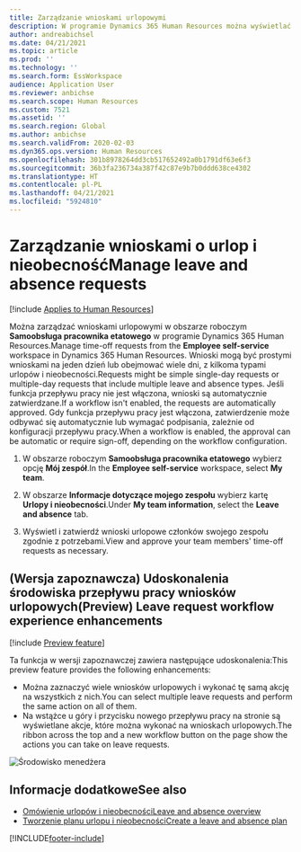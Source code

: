 ```yaml
---
title: Zarządzanie wnioskami urlopowymi
description: W programie Dynamics 365 Human Resources można wyświetlać i zatwierdzać wnioski o urlopy i nieobecności.
author: andreabichsel
ms.date: 04/21/2021
ms.topic: article
ms.prod: ''
ms.technology: ''
ms.search.form: EssWorkspace
audience: Application User
ms.reviewer: anbichse
ms.search.scope: Human Resources
ms.custom: 7521
ms.assetid: ''
ms.search.region: Global
ms.author: anbichse
ms.search.validFrom: 2020-02-03
ms.dyn365.ops.version: Human Resources
ms.openlocfilehash: 301b8978264dd3cb517652492a0b1791df63e6f3
ms.sourcegitcommit: 36b3fa236734a387f42c87e9b7b0ddd638ce4302
ms.translationtype: HT
ms.contentlocale: pl-PL
ms.lasthandoff: 04/21/2021
ms.locfileid: "5924810"
---
```

# <a name="manage-leave-and-absence-requests"></a><span data-ttu-id="8c1c2-103">Zarządzanie wnioskami o urlop i nieobecność</span><span class="sxs-lookup"><span data-stu-id="8c1c2-103">Manage leave and absence requests</span></span>

[!include [Applies to Human Resources](../includes/applies-to-hr.md)]

<span data-ttu-id="8c1c2-104">Można zarządzać wnioskami urlopowymi w obszarze roboczym **Samoobsługa pracownika etatowego** w programie Dynamics 365 Human Resources.</span><span class="sxs-lookup"><span data-stu-id="8c1c2-104">Manage time-off requests from the **Employee self-service** workspace in Dynamics 365 Human Resources.</span></span> <span data-ttu-id="8c1c2-105">Wnioski mogą być prostymi wnioskami na jeden dzień lub obejmować wiele dni, z kilkoma typami urlopów i nieobecności.</span><span class="sxs-lookup"><span data-stu-id="8c1c2-105">Requests might be simple single-day requests or multiple-day requests that include multiple leave and absence types.</span></span> <span data-ttu-id="8c1c2-106">Jeśli funkcja przepływu pracy nie jest włączona, wnioski są automatycznie zatwierdzane.</span><span class="sxs-lookup"><span data-stu-id="8c1c2-106">If a workflow isn't enabled, the requests are automatically approved.</span></span> <span data-ttu-id="8c1c2-107">Gdy funkcja przepływu pracy jest włączona, zatwierdzenie może odbywać się automatycznie lub wymagać podpisania, zależnie od konfiguracji przepływu pracy.</span><span class="sxs-lookup"><span data-stu-id="8c1c2-107">When a workflow is enabled, the approval can be automatic or require sign-off, depending on the workflow configuration.</span></span>

1. <span data-ttu-id="8c1c2-108">W obszarze roboczym **Samoobsługa pracownika etatowego** wybierz opcję **Mój zespół**.</span><span class="sxs-lookup"><span data-stu-id="8c1c2-108">In the **Employee self-service** workspace, select **My team**.</span></span>

2. <span data-ttu-id="8c1c2-109">W obszarze **Informacje dotyczące mojego zespołu** wybierz kartę **Urlopy i nieobecności**.</span><span class="sxs-lookup"><span data-stu-id="8c1c2-109">Under **My team information**, select the **Leave and absence** tab.</span></span>

3. <span data-ttu-id="8c1c2-110">Wyświetl i zatwierdź wnioski urlopowe członków swojego zespołu zgodnie z potrzebami.</span><span class="sxs-lookup"><span data-stu-id="8c1c2-110">View and approve your team members' time-off requests as necessary.</span></span>

## <a name="preview-leave-request-workflow-experience-enhancements"></a><span data-ttu-id="8c1c2-111">(Wersja zapoznawcza) Udoskonalenia środowiska przepływu pracy wniosków urlopowych</span><span class="sxs-lookup"><span data-stu-id="8c1c2-111">(Preview) Leave request workflow experience enhancements</span></span>

[!include [Preview feature](includes/preview-feature.md)]

<span data-ttu-id="8c1c2-112">Ta funkcja w wersji zapoznawczej zawiera następujące udoskonalenia:</span><span class="sxs-lookup"><span data-stu-id="8c1c2-112">This preview feature provides the following enhancements:</span></span>

- <span data-ttu-id="8c1c2-113">Można zaznaczyć wiele wniosków urlopowych i wykonać tę samą akcję na wszystkich z nich.</span><span class="sxs-lookup"><span data-stu-id="8c1c2-113">You can select multiple leave requests and perform the same action on all of them.</span></span>
- <span data-ttu-id="8c1c2-114">Na wstążce u góry i przycisku nowego przepływu pracy na stronie są wyświetlane akcje, które można wykonać na wnioskach urlopowych.</span><span class="sxs-lookup"><span data-stu-id="8c1c2-114">The ribbon across the top and a new workflow button on the page show the actions you can take on leave requests.</span></span>

![Środowisko menedżera](media/hr-leave-and-absence-manager-experience.png)

## <a name="see-also"></a><span data-ttu-id="8c1c2-116">Informacje dodatkowe</span><span class="sxs-lookup"><span data-stu-id="8c1c2-116">See also</span></span>

- [<span data-ttu-id="8c1c2-117">Omówienie urlopów i nieobecności</span><span class="sxs-lookup"><span data-stu-id="8c1c2-117">Leave and absence overview</span></span>](hr-leave-and-absence-overview.md)
- [<span data-ttu-id="8c1c2-118">Tworzenie planu urlopu i nieobecności</span><span class="sxs-lookup"><span data-stu-id="8c1c2-118">Create a leave and absence plan</span></span>](hr-leave-and-absence-plans.md)

[!INCLUDE[footer-include](../includes/footer-banner.md)]